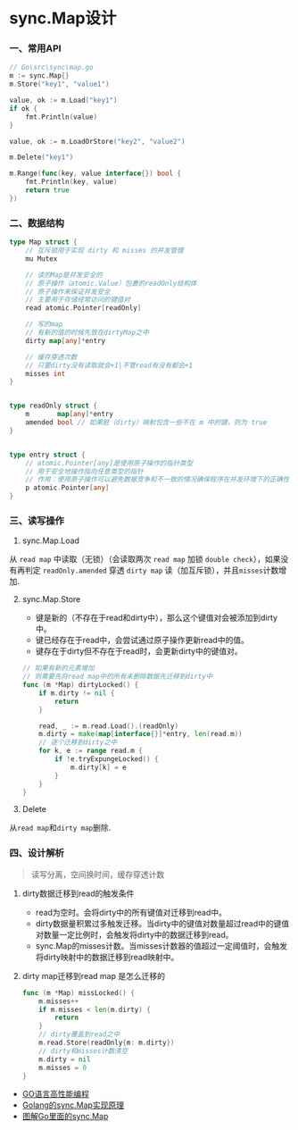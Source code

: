 # sync.Map设计

### 一、常用API

```go
// Go\src\sync\map.go
m := sync.Map{}
m.Store("key1", "value1")

value, ok := m.Load("key1")
if ok {
    fmt.Println(value)
}

value, ok := m.LoadOrStore("key2", "value2")

m.Delete("key1")

m.Range(func(key, value interface{}) bool {
    fmt.Println(key, value)
    return true
})
```

### 二、数据结构

```go
type Map struct {
    // 互斥锁用于实现 dirty 和 misses 的并发管理
	mu Mutex

	// 读的Map是并发安全的
	// 原子操作（atomic.Value）包裹的readOnly结构体
	// 原子操作来保证并发安全
	// 主要用于存储经常访问的键值对
	read atomic.Pointer[readOnly]

	// 写的map
	// 有新的值的时候先放在dirtyMap之中
	dirty map[any]*entry

	// 缓存穿透次数
    // 只要dirty没有读取就会+1|不管read有没有都会+1
	misses int
}


type readOnly struct {
	m       map[any]*entry
	amended bool // 如果脏（dirty）映射包含一些不在 m 中的键，则为 true
}


type entry struct {
	// atomic.Pointer[any]是使用原子操作的指针类型
    // 用于安全地操作指向任意类型的指针
    // 作用：使用原子操作可以避免数据竞争和不一致的情况确保程序在并发环境下的正确性
	p atomic.Pointer[any]
}
```

### 三、读写操作

1. sync.Map.Load

从 `read map` 中读取（无锁）（会读取两次 `read map` 加锁 `double check`），如果没有再判定 `readOnly.amended` 穿透 `dirty map` 读（加互斥锁），并且`misses`计数增加.

2. sync.Map.Store

	- 键是新的（不存在于read和dirty中），那么这个键值对会被添加到dirty中。
	- 键已经存在于read中，会尝试通过原子操作更新read中的值。
	- 键存在于dirty但不存在于read时，会更新dirty中的键值对。

	```go
	// 如果有新的元素增加
	// 则需要先将read map中的所有未删除数据先迁移到dirty中
	func (m *Map) dirtyLocked() {
		if m.dirty != nil {
			return
		}

		read, _ := m.read.Load().(readOnly)
		m.dirty = make(map[interface{}]*entry, len(read.m))
		// 逐个迁移到dirty之中
		for k, e := range read.m {
			if !e.tryExpungeLocked() {
				m.dirty[k] = e
			}
		}
	}
	```

3. Delete

从`read map`和`dirty map`删除.


### 四、设计解析

> 读写分离，空间换时间，缓存穿透计数

1. dirty数据迁移到read的触发条件

	- read为空时。会将dirty中的所有键值对迁移到read中。
	- dirty数据量积累过多触发迁移。当dirty中的键值对数量超过read中的键值对数量一定比例时，会触发将dirty中的数据迁移到read。
	- sync.Map的misses计数。当misses计数器的值超过一定阈值时，会触发将dirty映射中的数据迁移到read映射中。

2. dirty map迁移到read map 是怎么迁移的

	```go
	func (m *Map) missLocked() {
		m.misses++
		if m.misses < len(m.dirty) {
			return
		}
		// dirty覆盖到read之中
		m.read.Store(readOnly{m: m.dirty})
		// dirty和misses计数清空
		m.dirty = nil
		m.misses = 0
	}
	```



- [GO语言高性能编程](https://geektutu.com/post/high-performance-go.html)
- [Golang的sync.Map实现原理](https://zhuanlan.zhihu.com/p/599178236)
- [图解Go里面的sync.Map](https://www.cnblogs.com/buyicoding/p/12117370.html)